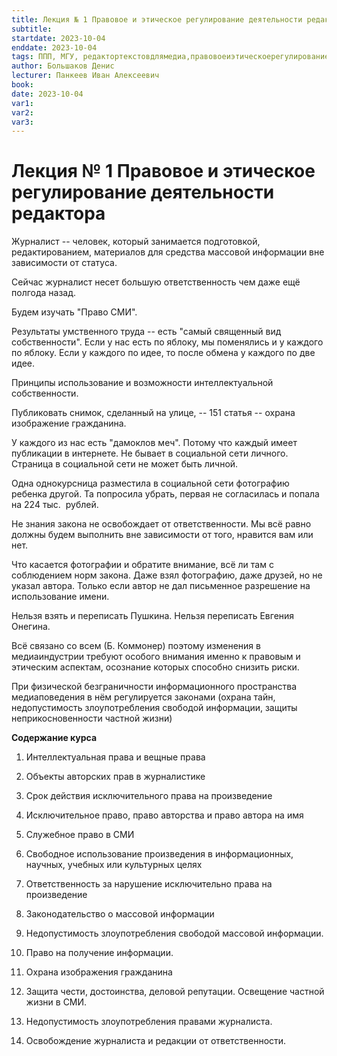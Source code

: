 ```yaml
---
title: Лекция № 1 Правовое и этическое регулирование деятельности редактора
subtitle:
startdate: 2023-10-04
enddate: 2023-10-04
tags: ППП, МГУ, редактортекстовдлямедиа,правовоеиэтическоерегулированиедеятельностиредактора
author: Большаков Денис
lecturer: Панкеев Иван Алексеевич
book:
date: 2023-10-04
var1:
var2:
var3:
---
```

# Лекция № 1 Правовое и этическое регулирование деятельности редактора

  

Журналист -- человек, который занимается подготовкой, редактированием, материалов для средства массовой информации вне зависимости от статуса. 

  

Сейчас журналист несет большую ответственность чем даже ещё полгода назад. 

  

Будем изучать "Право СМИ". 

  

Результаты умственного труда -- есть "самый священный вид собственности". Если у нас есть по яблоку, мы поменялись и у каждого по яблоку. Если у каждого по идее, то после обмена у каждого по две идее. 

  

Принципы использование и возможности интеллектуальной собственности.

  

Публиковать снимок, сделанный на улице, -- 151 статья -- охрана изображение гражданина. 

  

У каждого из нас есть "дамоклов меч". Потому что каждый имеет публикации в интернете. Не бывает в социальной сети личного. Страница в социальной сети не может быть личной. 

  

Одна однокурсница разместила в социальной сети фотографию ребенка другой. Та попросила убрать, первая не согласилась и попала на 224 тыс.  рублей. 

  

  

Не знания закона не освобождает от ответственности. Мы всё равно должны будем выполнить вне зависимости от того, нравится вам или нет. 

  

  

Что касается фотографии и обратите внимание, всё ли там с соблюдением норм закона. Даже взял фотографию, даже друзей, но не указал автора. Только если автор не дал письменное разрешение на использование имени. 

  

Нельзя взять и переписать Пушкина. Нельзя переписать Евгения Онегина.

  

Всё связано со всем (Б. Коммонер) поэтому изменения в медиаиндустрии требуют особого внимания именно к правовым и этическим аспектам, осознание которых способно снизить риски. 

  

При физической безграничности информационного пространства медиаповедения в нём регулируется законами (охрана тайн, недопустимость злоупотребления свободой информации, защиты неприкосновенности частной жизни)

  

__Содержание курса__

 1. Интеллектуальная права и вещные права

 2. Объекты авторских прав в журналистике

 3. Срок действия исключительного права на произведение

 4. Исключительное право, право авторства и право автора на имя

 5. Служебное право в СМИ

 6. Свободное использование произведения в информационных, научных, учебных или культурных целях

 7. Ответственность за нарушение исключительно права на произведение

 

 1. Законодательство о массовой информации
 2. Недопустимость злоупотребления свободой массовой информации. 
 3. Право на получение информации. 
 4. Охрана изображения гражданина
 5. Защита чести, достоинства, деловой репутации. Освещение частной жизни в СМИ. 
 6. Недопустимость злоупотребления правами журналиста. 
 7. Освобождение журналиста и редакции от ответственности.